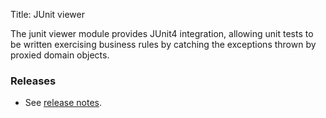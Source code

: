 Title: JUnit viewer

The junit viewer module provides JUnit4 integration, allowing unit tests to be written exercising business rules by catching the exceptions thrown by proxied domain objects.

### Releases

- See [release notes](release-notes/about.html).
